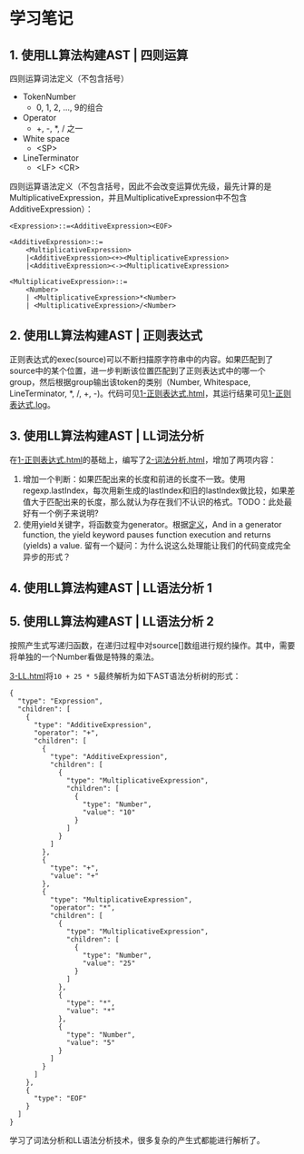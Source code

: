 # 学习笔记
## 1. 使用LL算法构建AST | 四则运算
四则运算词法定义（不包含括号）
- TokenNumber
  - 0, 1, 2, ..., 9的组合
- Operator
  - +, -, *, / 之一
- White space
  - \<SP\>
- LineTerminator
  - \<LF\> \<CR\>

四则运算语法定义（不包含括号，因此不会改变运算优先级，最先计算的是MultiplicativeExpression，并且MultiplicativeExpression中不包含AdditiveExpression）：
```
<Expression>::=<AdditiveExpression><EOF>
```

```
<AdditiveExpression>::=
    <MultiplicativeExpression>
    |<AdditiveExpression><+><MultiplicativeExpression>
    |<AdditiveExpression><-><MultiplicativeExpression>
```

```
<MultiplicativeExpression>::=
    <Number>
    | <MultiplicativeExpression>*<Number>
    | <MultiplicativeExpression>/<Number>
```

## 2. 使用LL算法构建AST | 正则表达式
正则表达式的exec(source)可以不断扫描原字符串中的内容。如果匹配到了source中的某个位置，进一步判断该位置匹配到了正则表达式中的哪一个group，然后根据group输出该token的类别（Number, Whitespace, LineTerminator, *, /, +, -)。代码可见[1-正则表达式.html](1-正则表达式.html)，其运行结果可见[1-正则表达式.log](1-正则表达式.log)。
## 3. 使用LL算法构建AST | LL词法分析
在[1-正则表达式.html](1-正则表达式.html)的基础上，编写了[2-词法分析.html](2-词法分析.html)，增加了两项内容：
1. 增加一个判断：如果匹配出来的长度和前进的长度不一致。使用regexp.lastIndex，每次用新生成的lastIndex和旧的lastIndex做比较，如果差值大于匹配出来的长度，那么就认为存在我们不认识的格式。TODO：此处最好有一个例子来说明?
2. 使用yield关键字，将函数变为generator。根据[定义](https://hackernoon.com/javascript-es6-you-dont-really-need-to-learn-generators-96aa2e9114fa)，And in a generator function, the yield keyword pauses function execution and returns (yields) a value.
留有一个疑问：为什么说这么处理能让我们的代码变成完全异步的形式？
## 4. 使用LL算法构建AST | LL语法分析 1
## 5. 使用LL算法构建AST | LL语法分析 2
按照产生式写递归函数，在递归过程中对source[]数组进行规约操作。其中，需要将单独的一个Number看做是特殊的乘法。

[3-LL.html](3-LL.html)将`10 + 25 * 5`最终解析为如下AST语法分析树的形式：
```
{
  "type": "Expression",
  "children": [
    {
      "type": "AdditiveExpression",
      "operator": "+",
      "children": [
        {
          "type": "AdditiveExpression",
          "children": [
            {
              "type": "MultiplicativeExpression",
              "children": [
                {
                  "type": "Number",
                  "value": "10"
                }
              ]
            }
          ]
        },
        {
          "type": "+",
          "value": "+"
        },
        {
          "type": "MultiplicativeExpression",
          "operator": "*",
          "children": [
            {
              "type": "MultiplicativeExpression",
              "children": [
                {
                  "type": "Number",
                  "value": "25"
                }
              ]
            },
            {
              "type": "*",
              "value": "*"
            },
            {
              "type": "Number",
              "value": "5"
            }
          ]
        }
      ]
    },
    {
      "type": "EOF"
    }
  ]
}
```

学习了词法分析和LL语法分析技术，很多复杂的产生式都能进行解析了。